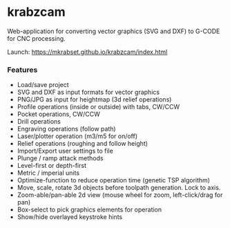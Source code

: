 # krabzcam
Web-application for converting vector graphics (SVG and DXF) to G-CODE for CNC processing.

Launch: https://mkrabset.github.io/krabzcam/index.html


### Features
* Load/save project
* SVG and DXF as input formats for vector graphics
* PNG/JPG as input for heightmap (3d relief operations)
* Profile operations (inside or outside) with tabs, CW/CCW
* Pocket operations, CW/CCW
* Drill operations
* Engraving operations (follow path)
* Laser/plotter operation (m3/m5 for on/off)
* Relief operations (roughing and follow height)
* Import/Export user settings to file
* Plunge / ramp attack methods
* Level-first or depth-first
* Metric / imperial units
* Optimize-function to reduce operation time (genetic TSP algorithm)
* Move, scale, rotate 3d objects before toolpath generation. Lock to axis.
* Zoom-able/pan-able 2d view (mouse wheel for zoom, left-click/drag for pan)
* Box-select to pick graphics elements for operation
* Show/hide overlayed keystroke hints


